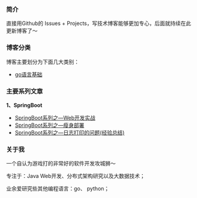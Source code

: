 ### 简介

直接用Github的 Issues + Projects，写技术博客能够更加专心，后面就持续在此更新博客了～

### 博客分类

博客主要划分为下面几大类别：

* [go语言基础](https://github.com/johnnian/Blog/projects/6)

### 主要系列文章

**1、SpringBoot**

- [SpringBoot系列之—Web开发实战](https://github.com/johnnian/Blog/issues/39)
- [SpringBoot系列之—瘦身部署](https://github.com/johnnian/Blog/issues/41)
- [SpringBoot系列之—日志打印的问题(经验总结)](https://github.com/johnnian/Blog/issues/42)


### 关于我

一个自认为游戏打的非常好的软件开发攻城狮～

专注于：Java Web开发、分布式架构研究以及大数据技术；

业余爱研究些其他编程语言：go、 python；


